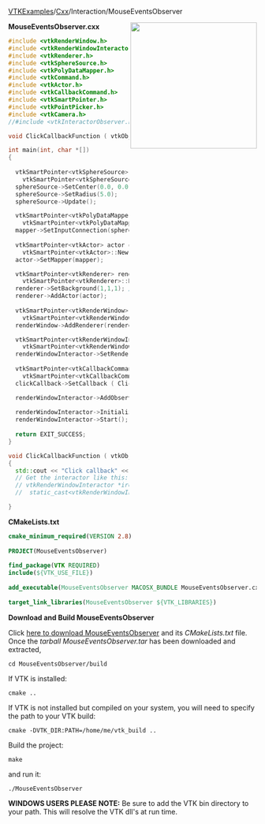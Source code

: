 [VTKExamples](Home)/[Cxx](Cxx)/Interaction/MouseEventsObserver

<img align="right" src="https://github.com/lorensen/VTKExamples/raw/master/Testing/Baseline/Interaction/TestMouseEventsObserver.png" width="256" />

**MouseEventsObserver.cxx**
```c++
#include <vtkRenderWindow.h>
#include <vtkRenderWindowInteractor.h>
#include <vtkRenderer.h>
#include <vtkSphereSource.h>
#include <vtkPolyDataMapper.h>
#include <vtkCommand.h>
#include <vtkActor.h>
#include <vtkCallbackCommand.h>
#include <vtkSmartPointer.h>
#include <vtkPointPicker.h>
#include <vtkCamera.h>
//#include <vtkInteractorObserver.h>

void ClickCallbackFunction ( vtkObject* caller, long unsigned int eventId, void* clientData, void* callData );

int main(int, char *[])
{
  
  vtkSmartPointer<vtkSphereSource> sphereSource = 
    vtkSmartPointer<vtkSphereSource>::New();
  sphereSource->SetCenter(0.0, 0.0, 0.0);
  sphereSource->SetRadius(5.0);
  sphereSource->Update();

  vtkSmartPointer<vtkPolyDataMapper> mapper = 
    vtkSmartPointer<vtkPolyDataMapper>::New();
  mapper->SetInputConnection(sphereSource->GetOutputPort());
  
  vtkSmartPointer<vtkActor> actor = 
    vtkSmartPointer<vtkActor>::New();
  actor->SetMapper(mapper);

  vtkSmartPointer<vtkRenderer> renderer = 
    vtkSmartPointer<vtkRenderer>::New();
  renderer->SetBackground(1,1,1); // Background color white
  renderer->AddActor(actor);
  
  vtkSmartPointer<vtkRenderWindow> renderWindow = 
    vtkSmartPointer<vtkRenderWindow>::New();
  renderWindow->AddRenderer(renderer);

  vtkSmartPointer<vtkRenderWindowInteractor> renderWindowInteractor = 
    vtkSmartPointer<vtkRenderWindowInteractor>::New();
  renderWindowInteractor->SetRenderWindow ( renderWindow );
 
  vtkSmartPointer<vtkCallbackCommand> clickCallback = 
    vtkSmartPointer<vtkCallbackCommand>::New();
  clickCallback->SetCallback ( ClickCallbackFunction );

  renderWindowInteractor->AddObserver ( vtkCommand::LeftButtonPressEvent, clickCallback );
  
  renderWindowInteractor->Initialize();
  renderWindowInteractor->Start();
  
  return EXIT_SUCCESS;
}

void ClickCallbackFunction ( vtkObject* vtkNotUsed(caller), long unsigned int vtkNotUsed(eventId), void* vtkNotUsed(clientData), void* vtkNotUsed(callData) )
{
  std::cout << "Click callback" << std::endl;
  // Get the interactor like this:
  // vtkRenderWindowInteractor *iren = 
  //  static_cast<vtkRenderWindowInteractor*>(caller);

}
```
**CMakeLists.txt**
```cmake
cmake_minimum_required(VERSION 2.8)
 
PROJECT(MouseEventsObserver)
 
find_package(VTK REQUIRED)
include(${VTK_USE_FILE})
 
add_executable(MouseEventsObserver MACOSX_BUNDLE MouseEventsObserver.cxx)
 
target_link_libraries(MouseEventsObserver ${VTK_LIBRARIES})
```

**Download and Build MouseEventsObserver**

Click [here to download MouseEventsObserver](https://github.com/lorensen/VTKWikiExamplesTarballs/raw/master/MouseEventsObserver.tar) and its *CMakeLists.txt* file.
Once the *tarball MouseEventsObserver.tar* has been downloaded and extracted,
```
cd MouseEventsObserver/build 
```
If VTK is installed:
```
cmake ..
```
If VTK is not installed but compiled on your system, you will need to specify the path to your VTK build:
```
cmake -DVTK_DIR:PATH=/home/me/vtk_build ..
```
Build the project:
```
make
```
and run it:
```
./MouseEventsObserver
```
**WINDOWS USERS PLEASE NOTE:** Be sure to add the VTK bin directory to your path. This will resolve the VTK dll's at run time.

